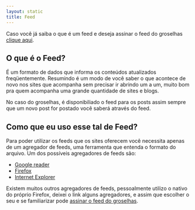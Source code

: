 ```yaml
---
layout: static
title: Feed
---
```


Caso você já saiba o que é um feed e deseja assinar o feed do groselhas [clique aqui](/atom.xml "clique aqui para assinar o feed de groselhas").

## O que é o Feed?

É um formato de dados que informa os conteúdos atualizados freqüentemente. Resumindo é um modo de você saber o que  acontece de novo nos sites que acompanha sem precisar ir abrindo um a um, muito  bom pra quem acompanha uma grande quantidade de sites e blogs.

No caso do groselhas, é disponibiliado o feed para os posts assim sempre que um novo post for postado você saberá através do feed.

## Como que eu uso esse tal de Feed?

Para poder utilizar os feeds que os sites oferecem você  necessita apenas de um agregador de feeds, uma ferramenta que entenda o formato  do arquivo. Um dos possíveis agregadores de feeds são:

* [Google  reader](http://www.google.com.br/reader/ "Google Reader leitor de feed")
* [Firefox](http://br.mozdev.org/firefox/rss "Firefox leitor de feed")
* [Internet  Explorer](http://www.microsoft.com/brasil/windows/products/winfamily/ie/iefaq.mspx "Internet Explorer leitor de feed")

Existem muitos outros agregadores de  feeds, pessoalmente utilizo o nativo do próprio Firefox, deixei o link alguns agregadores, e assim que escolher o seu e se familiarizar pode [assinar o feed do groselhas](/atom.xml "assine aqui o feed do groselhas").